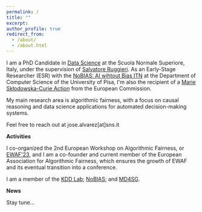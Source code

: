 ```yaml
---
permalink: /
title: ""
excerpt:
author_profile: true
redirect_from: 
  - /about/
  - /about.html
---
```


I am a PhD Candidate in [Data Science](https://www.phd-ai.it/) at the Scuola Normale Superiore, Italy, under the supervision of [Salvatore Ruggieri](http://pages.di.unipi.it/ruggieri/). As an Early-Stage Researcher (ESR) with the [NoBIAS: AI wihtout Bias ITN](https://nobias-project.eu/) at the Department of Computer Science of the University of Pisa, I'm also the recipient of a [Marie Skłodowska-Curie Action](https://marie-sklodowska-curie-actions.ec.europa.eu/) from the European Commission.

My main research area is algorithmic fairness, with a focus on causal reasoning and data science applications for automated decision-making systems.

Feel free to reach out at jose.alvarez[at]sns.it

**Activities**

I co-organized the 2nd European Workshop on Algorithmic Fairness, or [EWAF'23](https://sites.google.com/view/ewaf23/home), and I am a co-founder and current member of the European Association for Algorithmic Fairness, which ensures the growth of EWAF and its eventual transition into a conference.

I am a member of the [KDD Lab](https://kdd.isti.cnr.it/); [NoBIAS](https://nobias-project.eu/); and [MD4SG](https://www.md4sg.com/).

**News**

Stay tune...
